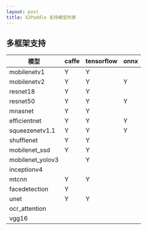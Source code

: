 ```yaml
---
layout: post
title: X2Paddle 支持模型列表
---
```


## 多框架支持

|模型 | caffe | tensorflow | onnx | 
|---|---|---|---|
|mobilenetv1 | Y | Y |  | 
|mobilenetv2 | Y | Y | Y | 
|resnet18 | Y | Y |  | 
|resnet50 | Y | Y | Y | 
|mnasnet | Y | Y |  | 
|efficientnet | Y | Y | Y | 
|squeezenetv1.1 | Y | Y | Y | 
|shufflenet | Y | Y |  | 
|mobilenet_ssd | Y | Y |  | 
|mobilenet_yolov3 |  | Y |  | 
|inceptionv4 |  |  |  | 
|mtcnn | Y | Y |  | 
|facedetection | Y |  |  | 
|unet | Y | Y |  | 
|ocr_attention |  |  |  | 
|vgg16 |  |  |  | 
